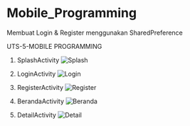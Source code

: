 # Mobile_Programming
Membuat Login & Register menggunakan SharedPreference

UTS-5-MOBILE PROGRAMMING


1. SplashActivity
![Splash](https://user-images.githubusercontent.com/61817589/147021317-6ca748b1-d925-4f4e-a39a-c17cffbf856d.png) 

2. LoginActivity
![Login](https://user-images.githubusercontent.com/61817589/147021360-8e5df661-9413-4ac9-aaf5-6b40b42c03f8.png)

3. RegisterActivity
![Register](https://user-images.githubusercontent.com/61817589/147021403-5c83d6ef-4bb3-4b39-a22b-dfd560ee7a91.png)

4. BerandaActivity
![Beranda](https://user-images.githubusercontent.com/61817589/147021425-439391e8-b6d2-4c08-a391-139bc5c41921.png)

5. DetailActivity
![Detail](https://user-images.githubusercontent.com/61817589/147021469-ae0e110f-2f5b-4288-8399-daa584e7004b.png)

